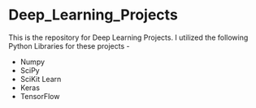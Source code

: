# Deep_Learning_Projects
This is the repository for Deep Learning Projects. I utilized the following Python Libraries for these projects - 
 - Numpy
 - SciPy
 - SciKit Learn
 - Keras
 - TensorFlow
